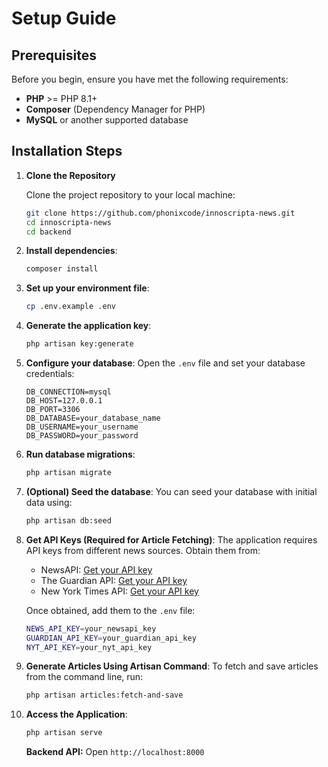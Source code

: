 # Setup Guide

## Prerequisites

Before you begin, ensure you have met the following requirements:

- **PHP** >= PHP 8.1+
- **Composer** (Dependency Manager for PHP)
- **MySQL** or another supported database

## Installation Steps

1. **Clone the Repository**

   Clone the project repository to your local machine:

   ```bash
   git clone https://github.com/phonixcode/innoscripta-news.git
   cd innoscripta-news
   cd backend
   ```

2. **Install dependencies**:
   ```bash
   composer install
   ```

3. **Set up your environment file**:
   ```bash
   cp .env.example .env
   ```

4. **Generate the application key**:
   ```bash
   php artisan key:generate
   ```

5. **Configure your database**: 
   Open the `.env` file and set your database credentials:
   ```env
   DB_CONNECTION=mysql
   DB_HOST=127.0.0.1
   DB_PORT=3306
   DB_DATABASE=your_database_name
   DB_USERNAME=your_username
   DB_PASSWORD=your_password
   ```
6. **Run database migrations**:
   ```bash
   php artisan migrate
   ```

7. **(Optional) Seed the database**: 
   You can seed your database with initial data using:
   ```bash
   php artisan db:seed
   ```

8. **Get API Keys (Required for Article Fetching)**:
   The application requires API keys from different news sources. Obtain them from:

   - NewsAPI: [Get your API key](https://newsapi.org/docs/get-started)
   - The Guardian API: [Get your API key](https://open-platform.theguardian.com/access/)
   - New York Times API: [Get your API key](https://developer.nytimes.com/apis)

   Once obtained, add them to the `.env` file:

   ```sh
   NEWS_API_KEY=your_newsapi_key
   GUARDIAN_API_KEY=your_guardian_api_key
   NYT_API_KEY=your_nyt_api_key
   ```

9. **Generate Articles Using Artisan Command**:
    To fetch and save articles from the command line, run:
    ```sh
    php artisan articles:fetch-and-save
    ```
10. **Access the Application**:
    ```sh
    php artisan serve
    ```
    **Backend API:** Open `http://localhost:8000`